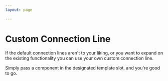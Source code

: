 ```yaml
---
layout: page

---
```


# Custom Connection Line

If the default connection lines aren't to your liking, or you want to expand on the existing 
functionality you can use your own custom connection line.

Simply pass a component in the designated template slot, and you're good to go.

<div class="mt-6">
  <client-only>
    <Suspense>
      <Repl example="connectionline"></Repl>
    </Suspense>
  </client-only>
</div>

